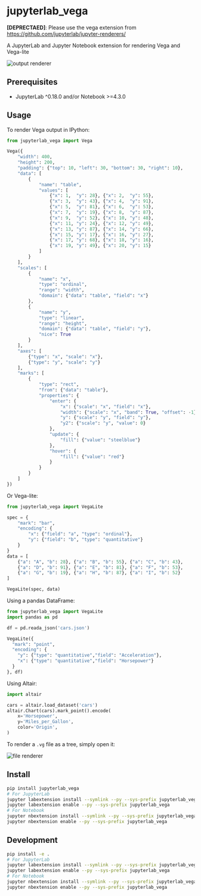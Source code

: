 # jupyterlab_vega

**[DEPRECTAED]**: Please use the vega extension from https://github.com/jupyterlab/jupyter-renderers/

A JupyterLab and Jupyter Notebook extension for rendering Vega and Vega-lite

![output renderer](http://g.recordit.co/GNFg0zOrLh.gif)

## Prerequisites

* JupyterLab ^0.18.0 and/or Notebook >=4.3.0

## Usage

To render Vega output in IPython:

```python
from jupyterlab_vega import Vega

Vega({
    "width": 400,
    "height": 200,
    "padding": {"top": 10, "left": 30, "bottom": 30, "right": 10},
    "data": [
        {
            "name": "table",
            "values": [
                {"x": 1,  "y": 28}, {"x": 2,  "y": 55},
                {"x": 3,  "y": 43}, {"x": 4,  "y": 91},
                {"x": 5,  "y": 81}, {"x": 6,  "y": 53},
                {"x": 7,  "y": 19}, {"x": 8,  "y": 87},
                {"x": 9,  "y": 52}, {"x": 10, "y": 48},
                {"x": 11, "y": 24}, {"x": 12, "y": 49},
                {"x": 13, "y": 87}, {"x": 14, "y": 66},
                {"x": 15, "y": 17}, {"x": 16, "y": 27},
                {"x": 17, "y": 68}, {"x": 18, "y": 16},
                {"x": 19, "y": 49}, {"x": 20, "y": 15}
            ]
        }
    ],
    "scales": [
        {
            "name": "x",
            "type": "ordinal",
            "range": "width",
            "domain": {"data": "table", "field": "x"}
        },
        {
            "name": "y",
            "type": "linear",
            "range": "height",
            "domain": {"data": "table", "field": "y"},
            "nice": True
        }
    ],
    "axes": [
        {"type": "x", "scale": "x"},
        {"type": "y", "scale": "y"}
    ],
    "marks": [
        {
            "type": "rect",
            "from": {"data": "table"},
            "properties": {
                "enter": {
                    "x": {"scale": "x", "field": "x"},
                    "width": {"scale": "x", "band": True, "offset": -1},
                    "y": {"scale": "y", "field": "y"},
                    "y2": {"scale": "y", "value": 0}
                },
                "update": {
                    "fill": {"value": "steelblue"}
                },
                "hover": {
                    "fill": {"value": "red"}
                }
            }
        }
    ]
})
```

Or Vega-lite:

```python
from jupyterlab_vega import VegaLite

spec = {
    "mark": "bar",
    "encoding": {
        "x": {"field": "a", "type": "ordinal"},
        "y": {"field": "b", "type": "quantitative"}
    }
}
data = [
    {"a": "A", "b": 28}, {"a": "B", "b": 55}, {"a": "C", "b": 43},
    {"a": "D", "b": 91}, {"a": "E", "b": 81}, {"a": "F", "b": 53},
    {"a": "G", "b": 19}, {"a": "H", "b": 87}, {"a": "I", "b": 52}
]

VegaLite(spec, data)
```

Using a pandas DataFrame:

```python
from jupyterlab_vega import VegaLite
import pandas as pd

df = pd.reada_json('cars.json')

VegaLite({
  "mark": "point",
  "encoding": {
    "y": {"type": "quantitative","field": "Acceleration"},
    "x": {"type": "quantitative","field": "Horsepower"}
  }
}, df)
```

Using Altair:

```python
import altair

cars = altair.load_dataset('cars')
altair.Chart(cars).mark_point().encode(
    x='Horsepower',
    y='Miles_per_Gallon',
    color='Origin',
)
```

To render a `.vg` file as a tree, simply open it:

![file renderer](http://g.recordit.co/GV5w7wQbcf.gif)

## Install

```bash
pip install jupyterlab_vega
# For JupyterLab
jupyter labextension install --symlink --py --sys-prefix jupyterlab_vega
jupyter labextension enable --py --sys-prefix jupyterlab_vega
# For Notebook
jupyter nbextension install --symlink --py --sys-prefix jupyterlab_vega
jupyter nbextension enable --py --sys-prefix jupyterlab_vega
```

## Development

```bash
pip install -e .
# For JupyterLab
jupyter labextension install --symlink --py --sys-prefix jupyterlab_vega
jupyter labextension enable --py --sys-prefix jupyterlab_vega
# For Notebook
jupyter nbextension install --symlink --py --sys-prefix jupyterlab_vega
jupyter nbextension enable --py --sys-prefix jupyterlab_vega
```
